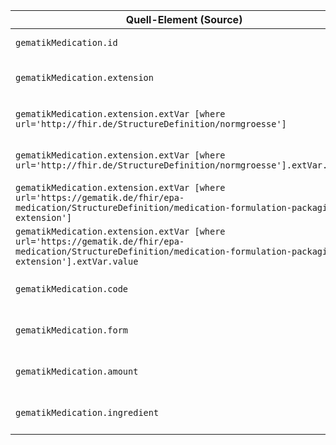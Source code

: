 | Quell-Element (Source) | Ziel-Element (Target) | Beschreibung |
|------------------------|-----------------------|--------------|
| `gematikMedication.id` | `bfarmMedication.id` | Copies the Medication Id |
| `gematikMedication.extension` | `bfarmMedication.extension` | Copies the Medication Extensions |
| `gematikMedication.extension.extVar [where url='http://fhir.de/StructureDefinition/normgroesse']` | `bfarmMedication.extension.url` | Copies the 'normgroesse' extension |
| `gematikMedication.extension.extVar [where url='http://fhir.de/StructureDefinition/normgroesse'].extVar.value` | `bfarmMedication.extension.url.value` | Copies the the value for each Extension |
| `gematikMedication.extension.extVar [where url='https://gematik.de/fhir/epa-medication/StructureDefinition/medication-formulation-packaging-extension']` | `bfarmMedication.extension.url` | Copies the 'packaging' extension |
| `gematikMedication.extension.extVar [where url='https://gematik.de/fhir/epa-medication/StructureDefinition/medication-formulation-packaging-extension'].extVar.value` | `bfarmMedication.extension.url.value` | Copies the the value for each Extension |
| `gematikMedication.code` | `bfarmMedication.code` | Copies the Medication Code |
| `gematikMedication.form` | `bfarmMedication.form` | Copies the Medication Form |
| `gematikMedication.amount` | `bfarmMedication.amount` | Copies the Medication Amount |
| `gematikMedication.ingredient` | `bfarmMedication.ingredient` | Copies the Medication Ingredient |
